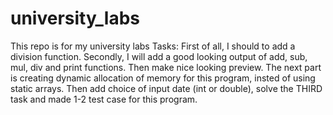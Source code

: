 # university_labs
This repo is for my university labs
Tasks: First of all, I should to add a division function. Secondly, I will add a good looking output of add, sub, mul, div and print functions. Then make nice looking preview. The next part is creating dynamic allocation of memory for this program, insted of using static arrays. Then add choice of input date (int or double), solve the THIRD task and made 1-2 test case for this program.
